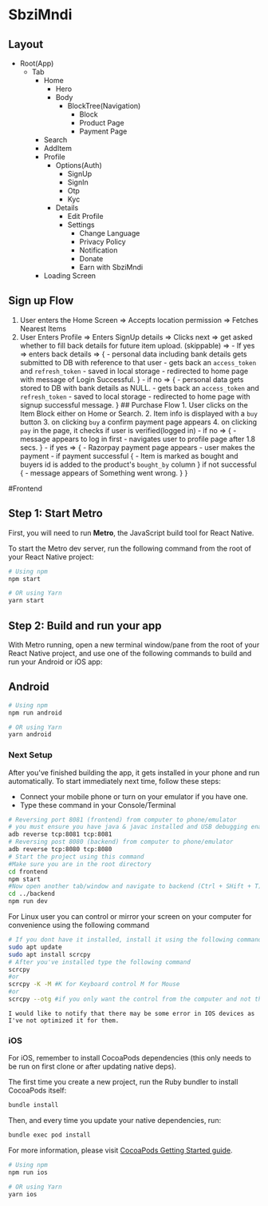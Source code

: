 # SbziMndi

## Layout

- Root(App)
  - Tab
    - Home
      - Hero
      - Body
        - BlockTree(Navigation)
          - Block
          - Product Page
          - Payment Page
    - Search
    - AddItem
    - Profile
      - Options(Auth)
        - SignUp
        - SignIn
        - Otp
        - Kyc
      - Details
        - Edit Profile
        - Settings
          - Change Language
          - Privacy Policy
          - Notification
          - Donate
          - Earn with SbziMndi
    - Loading Screen

## Sign up Flow

1. User enters the Home Screen => Accepts location permission => Fetches Nearest Items
2. User Enters Profile => Enters SignUp details => Clicks next => get asked whether to fill back details for future item upload. (skippable) => - If yes => enters back details =>
   { - personal data including bank details gets submitted to DB with reference to that user - gets back an `access_token` and `refresh_token` - saved in local storage - redirected to home page with message of Login Successful.
   } - if no => { - personal data gets stored to DB with bank details as NULL. - gets back an `access_token` and `refresh_token` - saved to local storage - redirected to home page with signup successful message.
   } ## Purchase Flow 1. User clicks on the Item Block either on Home or Search. 2. Item info is displayed with a `buy` button 3. on clicking `buy` a confirm payment page appears 4. on clicking `pay` in the page, it checks if user is verified(logged in) - if no => { - message appears to log in first - navigates user to profile page after 1.8 secs.
   } - if yes => { - Razorpay payment page appears - user makes the payment - if payment successful
   { - Item is marked as bought and buyers id is added to the product's `bought_by` column
   }
   if not successful
   { - message appears of Something went wrong.
   }
   }

#Frontend

## Step 1: Start Metro

First, you will need to run **Metro**, the JavaScript build tool for React Native.

To start the Metro dev server, run the following command from the root of your React Native project:

```sh
# Using npm
npm start

# OR using Yarn
yarn start
```

## Step 2: Build and run your app

With Metro running, open a new terminal window/pane from the root of your React Native project, and use one of the following commands to build and run your Android or iOS app:

## Android

```sh
# Using npm
npm run android

# OR using Yarn
yarn android
```

### Next Setup

After you've finished building the app, it gets installed in your phone and run automatically.
To start immediately next time, follow these steps:

- Connect your mobile phone or turn on your emulator if you have one.
- Type these command in your Console/Terminal

```sh
# Reversing port 8081 (frontend) from computer to phone/emulator
# you must ensure you have java & javac installed and USB debugging enabled in your phone
adb reverse tcp:8081 tcp:8081
# Reversing post 8080 (backend) from computer to phone/emulator
adb reverse tcp:8080 tcp:8080
# Start the project using this command
#Make sure you are in the root directory
cd frontend
npm start
#Now open another tab/window and navigate to backend (Ctrl + SHift + T)
cd ../backend
npm run dev
```

For Linux user you can control or mirror your screen on your computer for convenience using the following command

```sh
# If you dont have it installed, install it using the following command
sudo apt update
sudo apt install scrcpy
# After you've installed type the following command
scrcpy
#or
scrcpy -K -M #K for Keyboard control M for Mouse
#or
scrcpy --otg #if you only want the control from the computer and not the screen

```

```Notice
I would like to notify that there may be some error in IOS devices as I've not optimized it for them.
```

### iOS

For iOS, remember to install CocoaPods dependencies (this only needs to be run on first clone or after updating native deps).

The first time you create a new project, run the Ruby bundler to install CocoaPods itself:

```sh
bundle install
```

Then, and every time you update your native dependencies, run:

```sh
bundle exec pod install
```

For more information, please visit [CocoaPods Getting Started guide](https://guides.cocoapods.org/using/getting-started.html).

```sh
# Using npm
npm run ios

# OR using Yarn
yarn ios
```